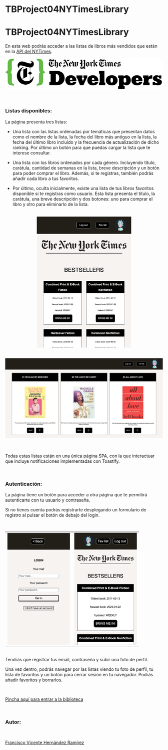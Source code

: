 # TBProject04NYTimesLibrary

# TBProject04NYTimesLibrary

En esta web podrás acceder a las listas de libros más vendidos que están en la [API del NYTimes](https://developer.nytimes.com/apis).


![NYT_logo](./assets/nyt.svg)

<br>

### **Listas disponibles:**

La página presenta tres listas:

- Una lista con las listas ordenadas por temáticas que presentan datos como el nombre de la lista, la fecha del libro más antiguo en la lista, la fecha del último libro incluido y la frecuencia de actualización de dicho ranking. Por último un botón para que puedas cargar la lista que te interese consultar.

- Una lista con los libros ordenados por cada género. Incluyendo título, carátula, cantidad de semanas en la lista, breve descripción y un botón para poder comprar el libro. Además, si te registras, también podrás añadir cada libro a tus favoritos.

- Por último, oculta inicialmente, existe una lista de tus libros favoritos disponible si te registras como usuario. Esta lista presenta el título, la carátula, una breve descripción y dos botones: uno para comprar el libro y otro para eliminarlo de la lista.

<br>

<div align="center">
  <img src="./assets/mainlist.png" style="width:60%; height:auto;">
</div>

<br>


![NYT_logo](./assets/favlist.png)


<br>




Todas estas listas están en una única página SPA, con la que interactuar que incluye notificaciones implementadas con Toastify.

<br>

### **Autenticación:**

La página tiene un botón para acceder a otra página que te permitirá autenticarte con tu usuario y contraseña.

Si no tienes cuenta podrás registrarte desplegando un formulario de registro al pulsar el botón de debajo del login.

<br>

<div align="center">
<table>
  <tr>
    <td>
<img src="./assets/nytmobilefirst2.png" style="width:200px; height:auto;">
</td>
    <td>
        <img src="./assets/nytmobilefirst.png" style="width:200px; height:auto;">
    </td>
  </tr>
</table>
</div>

<br>
Tendrás que registrar tus email, contraseña y subir una foto de perfil.

Una vez dentro, podrás navegar por las listas viendo tu foto de perfil, tu lista de favoritos y un botón para cerrar sesión en tu navegador. Podrás añadir favoritos y borrarlos.

<br>

[Pincha aquí para entrar a la biblioteca](https://francsy.github.io/TBProject04NYTimesLibrary/)

<br>

### **Autor:**

<br>

[Francisco Vicente Hernández Ramírez](https://github.com/Francsy)